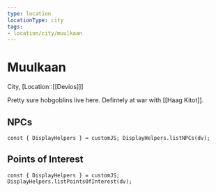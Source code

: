 ```yaml
---
type: location
locationType: city
tags: 
- location/city/muulkaan
---
```


# Muulkaan
City, [Location::[[Devios]]]

Pretty sure hobgoblins live here. Defintely at war with [[Haag Kitot]].

## NPCs

```dataviewjs
const { DisplayHelpers } = customJS; DisplayHelpers.listNPCs(dv);
```

## Points of Interest

```dataviewjs
const { DisplayHelpers } = customJS; DisplayHelpers.listPointsOfInterest(dv);
```
